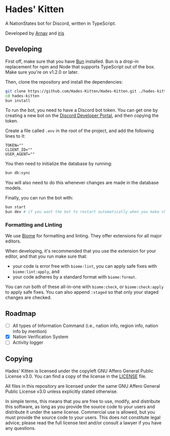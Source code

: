 # Hades' Kitten

A NationStates bot for Discord, written in TypeScript.

Developed by [Arnav](https://github.com/ArnavDevelops/) and [iris](https://github.com/heyirisdotdev/)

## Developing

First off, make sure that you have [Bun](https://bun.sh) installed. Bun is a drop-in replacement for npm and Node that
supports TypeScript out of the box. Make sure you're on v1.2.0 or later.

Then, clone the repository and install the dependencies:

```bash
git clone https://github.com/Hades-Kitten/Hades-Kitten.git ./hades-kitten/
cd hades-kitten
bun install
```

To run the bot, you need to have a Discord bot token. You can get one by creating a new bot on the
[Discord Developer Portal](https://discord.dev/), and then copying the token.

Create a file called `.env` in the root of the project, and add the following lines to it:

```env
TOKEN=""
CLIENT_ID=""
USER_AGENT=""
```

You then need to initialize the database by running:

```bash
bun db:sync
```

You will also need to do this whenever changes are made in the database models.

Finally, you can run the bot with:

```bash
bun start
bun dev # if you want the bot to restart automatically when you make changes
```

### Formatting and Linting

We use [Biome](https://biomejs.dev/) for formatting and linting. They offer extensions for all major editors.

When developing, it's recommended that you use the extension for your editor, and that you run make sure that:
- your code is error free with `biome:lint`, you can apply safe fixes with `biome:lint:apply`, and
- your code adheres by a standard format with `biome:format`.

You can run both of these all-in-one with `biome:check`, or `biome:check:apply` to apply safe fixes.
You can also append `:staged` so that only your staged changes are checked.

## Roadmap

- [ ] All types of Information Command (i.e., nation info, region info, nation info by mention)
- [x] Nation Verification System
- [ ] Activity logger

## Copying

Hades' Kitten is licensed under the copyleft GNU Affero General Public License v3.0. You can find a copy of the license
in the [LICENSE](./LICENSE) file.

All files in this repository are licensed under the same GNU Affero General Public License v3.0 unless explicitly stated
otherwise.

In simple terms, this means that you are free to use, modify, and distribute this software, as long as you provide the
source code to your users and distribute it under the same license. Commercial use is allowed, but you must provide the
source code to your users. This does not constitute legal advice; please read the full license text and/or consult a
lawyer if you have any questions.
